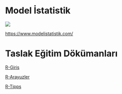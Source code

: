 Model İstatistik
================

[![](https://www.modelistatistik.com/wp-content/uploads/2017/03/logo-3-300x73.png)](https://www.modelistatistik.com/)

<https://www.modelistatistik.com/>

# Taslak Eğitim Dökümanları

[R-Giris](R-Giris.html)

[R-Arayuzler](R-Arayuzler.html)

[R-Tipps](R-Tipps.html)
